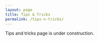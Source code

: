 ```yaml
---
layout: page
title: Tips & Tricks
permalink: /tips-n-tricks/
---
```


Tips and tricks page is under construction.
